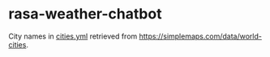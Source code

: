 # rasa-weather-chatbot

City names in [cities.yml](./rasa/data/cities.yml) retrieved from https://simplemaps.com/data/world-cities.